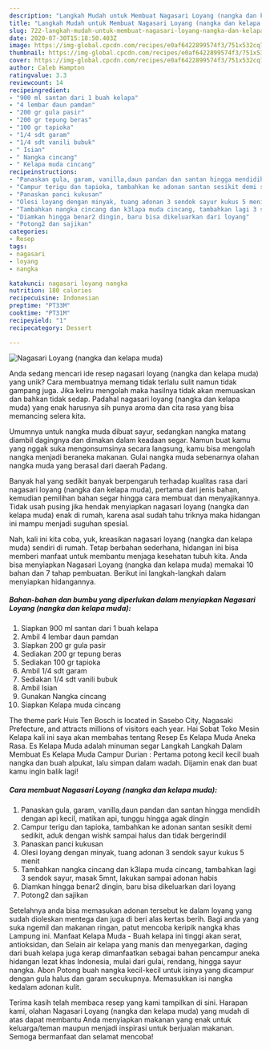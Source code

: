 ```yaml
---
description: "Langkah Mudah untuk Membuat Nagasari Loyang (nangka dan kelapa muda) yang Enak"
title: "Langkah Mudah untuk Membuat Nagasari Loyang (nangka dan kelapa muda) yang Enak"
slug: 722-langkah-mudah-untuk-membuat-nagasari-loyang-nangka-dan-kelapa-muda-yang-enak
date: 2020-07-30T15:18:50.403Z
image: https://img-global.cpcdn.com/recipes/e0af6422899574f3/751x532cq70/nagasari-loyang-nangka-dan-kelapa-muda-foto-resep-utama.jpg
thumbnail: https://img-global.cpcdn.com/recipes/e0af6422899574f3/751x532cq70/nagasari-loyang-nangka-dan-kelapa-muda-foto-resep-utama.jpg
cover: https://img-global.cpcdn.com/recipes/e0af6422899574f3/751x532cq70/nagasari-loyang-nangka-dan-kelapa-muda-foto-resep-utama.jpg
author: Caleb Hampton
ratingvalue: 3.3
reviewcount: 14
recipeingredient:
- "900 ml santan dari 1 buah kelapa"
- "4 lembar daun pamdan"
- "200 gr gula pasir"
- "200 gr tepung beras"
- "100 gr tapioka"
- "1/4 sdt garam"
- "1/4 sdt vanili bubuk"
- " Isian"
- " Nangka cincang"
- " Kelapa muda cincang"
recipeinstructions:
- "Panaskan gula, garam, vanilla,daun pandan dan santan hingga mendidih dengan api kecil, matikan api, tunggu hingga agak dingin"
- "Campur terigu dan tapioka, tambahkan ke adonan santan sesikit demi sedikit, aduk dengan wishk sampai halus dan tidak bergerindil"
- "Panaskan panci kukusan"
- "Olesi loyang dengan minyak, tuang adonan 3 sendok sayur kukus 5 menit"
- "Tambahkan nangka cincang dan k3lapa muda cincang, tambahkan lagi 3 sendok sayur, masak 5mnt, lakukan sampai adonan habis"
- "Diamkan hingga benar2 dingin, baru bisa dikeluarkan dari loyang"
- "Potong2 dan sajikan"
categories:
- Resep
tags:
- nagasari
- loyang
- nangka

katakunci: nagasari loyang nangka 
nutrition: 180 calories
recipecuisine: Indonesian
preptime: "PT33M"
cooktime: "PT31M"
recipeyield: "1"
recipecategory: Dessert

---
```



![Nagasari Loyang (nangka dan kelapa muda)](https://img-global.cpcdn.com/recipes/e0af6422899574f3/751x532cq70/nagasari-loyang-nangka-dan-kelapa-muda-foto-resep-utama.jpg)

Anda sedang mencari ide resep nagasari loyang (nangka dan kelapa muda) yang unik? Cara membuatnya memang tidak terlalu sulit namun tidak gampang juga. Jika keliru mengolah maka hasilnya tidak akan memuaskan dan bahkan tidak sedap. Padahal nagasari loyang (nangka dan kelapa muda) yang enak harusnya sih punya aroma dan cita rasa yang bisa memancing selera kita.

Umumnya untuk nangka muda dibuat sayur, sedangkan nangka matang diambil dagingnya dan dimakan dalam keadaan segar. Namun buat kamu yang nggak suka mengonsumsinya secara langsung, kamu bisa mengolah nangka menjadi beraneka makanan. Gulai nangka muda sebenarnya olahan nangka muda yang berasal dari daerah Padang.

Banyak hal yang sedikit banyak berpengaruh terhadap kualitas rasa dari nagasari loyang (nangka dan kelapa muda), pertama dari jenis bahan, kemudian pemilihan bahan segar hingga cara membuat dan menyajikannya. Tidak usah pusing jika hendak menyiapkan nagasari loyang (nangka dan kelapa muda) enak di rumah, karena asal sudah tahu triknya maka hidangan ini mampu menjadi suguhan spesial.


Nah, kali ini kita coba, yuk, kreasikan nagasari loyang (nangka dan kelapa muda) sendiri di rumah. Tetap berbahan sederhana, hidangan ini bisa memberi manfaat untuk membantu menjaga kesehatan tubuh kita. Anda bisa menyiapkan Nagasari Loyang (nangka dan kelapa muda) memakai 10 bahan dan 7 tahap pembuatan. Berikut ini langkah-langkah dalam menyiapkan hidangannya.

<!--inarticleads1-->

##### Bahan-bahan dan bumbu yang diperlukan dalam menyiapkan Nagasari Loyang (nangka dan kelapa muda):

1. Siapkan 900 ml santan dari 1 buah kelapa
1. Ambil 4 lembar daun pamdan
1. Siapkan 200 gr gula pasir
1. Sediakan 200 gr tepung beras
1. Sediakan 100 gr tapioka
1. Ambil 1/4 sdt garam
1. Sediakan 1/4 sdt vanili bubuk
1. Ambil  Isian
1. Gunakan  Nangka cincang
1. Siapkan  Kelapa muda cincang


The theme park Huis Ten Bosch is located in Sasebo City, Nagasaki Prefecture, and attracts millions of visitors each year. Hai Sobat Toko Mesin Kelapa kali ini saya akan membahas tentang Resep Es Kelapa Muda Aneka Rasa. Es Kelapa Muda adalah minuman segar Langkah Langkah Dalam Membuat Es Kelapa Muda Campur Durian : Pertama potong kecil kecil buah nangka dan buah alpukat, lalu simpan dalam wadah. Dijamin enak dan buat kamu ingin balik lagi! 

<!--inarticleads2-->

##### Cara membuat Nagasari Loyang (nangka dan kelapa muda):

1. Panaskan gula, garam, vanilla,daun pandan dan santan hingga mendidih dengan api kecil, matikan api, tunggu hingga agak dingin
1. Campur terigu dan tapioka, tambahkan ke adonan santan sesikit demi sedikit, aduk dengan wishk sampai halus dan tidak bergerindil
1. Panaskan panci kukusan
1. Olesi loyang dengan minyak, tuang adonan 3 sendok sayur kukus 5 menit
1. Tambahkan nangka cincang dan k3lapa muda cincang, tambahkan lagi 3 sendok sayur, masak 5mnt, lakukan sampai adonan habis
1. Diamkan hingga benar2 dingin, baru bisa dikeluarkan dari loyang
1. Potong2 dan sajikan


Setelahnya anda bisa memasukan adonan tersebut ke dalam loyang yang sudah dioleskan mentega dan juga di beri alas kertas berih. Bagi anda yang suka ngemil dan makanan ringan, patut mencoba keripik nangka khas Lampung ini. Manfaat Kelapa Muda - Buah kelapa ini tinggi akan serat, antioksidan, dan Selain air kelapa yang manis dan menyegarkan, daging dari buah kelapa juga kerap dimanfaatkan sebagai bahan pencampur aneka hidangan lezat khas Indonesia, mulai dari gulai, rendang, hingga sayur nangka. Abon Potong buah nangka kecil-kecil untuk isinya yang dicampur dengan gula halus dan garam secukupnya. Memasukkan isi nangka kedalam adonan kulit. 

Terima kasih telah membaca resep yang kami tampilkan di sini. Harapan kami, olahan Nagasari Loyang (nangka dan kelapa muda) yang mudah di atas dapat membantu Anda menyiapkan makanan yang enak untuk keluarga/teman maupun menjadi inspirasi untuk berjualan makanan. Semoga bermanfaat dan selamat mencoba!
